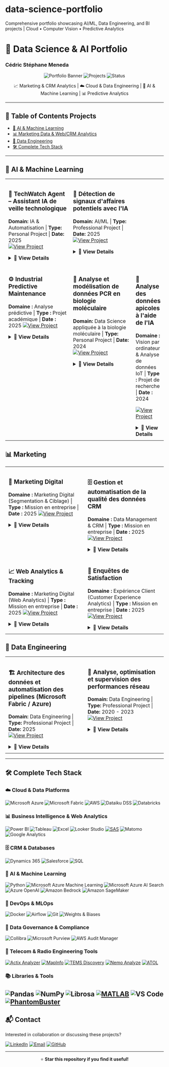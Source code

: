 # data-science-portfolio
Comprehensive portfolio showcasing AI/ML, Data Engineering, and BI projects | Cloud • Computer Vision • Predictive Analytics

# 🚀 Data Science & AI Portfolio
### Cédric Stéphane Meneda

<div align="center">

![Portfolio Banner](https://img.shields.io/badge/Portfolio-Data%20Science%20%26%20AI-blue?style=for-the-badge)
![Projects](https://img.shields.io/badge/Projects-5+-green?style=for-the-badge)
![Status](https://img.shields.io/badge/Status-Active-success?style=for-the-badge)

📈 Marketing & CRM Analytics | ☁️ Cloud & Data Engineering | 🤖 AI & Machine Learning | 📊 Predictive Analytics

</div>

---

## 📌 Table of Contents Projects
- [🤖 AI & Machine Learning](#-ai--machine-learning)
- [📊 Marketing Data & Web/CRM Analytics](#-data--business-analyst--web-analytics--crm)
- [🔧 Data Engineering](#-data-engineering)
- [🛠️ Complete Tech Stack](#️-complete-tech-stack)

---

## 🤖 AI & Machine Learning

<table style="table-layout: fixed; width: 100%; border-collapse: collapse;">
<tr>
  <td width="50%" valign="top" style="vertical-align: top; padding: 10px; border: none;">

### 🧠 TechWatch Agent – Assistant IA de veille technologique  
**Domain:** IA & Automatisation | **Type:** Personal Project | **Date:** 2025  
[![View Project](https://img.shields.io/badge/View-Details-blue?style=flat)](#techwatch-details)

<details id="techwatch-details">
<summary><b>📖 View Details</b></summary>

🧩 **Contexte**  
Conception d’un **assistant IA de veille technologique** capable de collecter, trier et résumer automatiquement les dernières actualités liées à l’IA, au Machine Learning, au Cloud et au DevOps à partir de flux RSS spécialisés.  
Le système s’appuie sur le modèle **GPT-4o-mini** pour analyser le contenu, identifier les articles pertinents et produire un **rapport synthétique quotidien** consultable via une interface **Streamlit interactive**.

🏆 **Réalisations**  
- ✅ Développement d’un agent intelligent en Python orchestrant triage, résumé et génération de rapport  
- ✅ Intégration d’une interface web Streamlit moderne et interactive  
- ✅ Configuration automatique des flux RSS (OpenAI, AWS ML, Databricks, Hugging Face, etc.)  
- ✅ Génération d’un rapport structuré et archivé dans un dossier de veille quotidienne  
- ✅ Utilisation d’un modèle OpenAI économique et rapide (`gpt-4o-mini`) pour un coût < 0,01 € par session  

#### 🛠️ Tech Stack  
![Python](https://img.shields.io/badge/Python-3776AB?style=flat&logo=python&logoColor=white)
![Streamlit](https://img.shields.io/badge/Streamlit-FF4B4B?style=flat&logo=streamlit&logoColor=white)
![OpenAI](https://img.shields.io/badge/OpenAI-412991?style=flat&logo=openai&logoColor=white)
![Feedparser](https://img.shields.io/badge/Feedparser-FF9900?style=flat&logo=rss&logoColor=white)
![dotenv](https://img.shields.io/badge/dotenv-000000?style=flat&logo=dotenv&logoColor=white)
![Automation](https://img.shields.io/badge/Automation-0078D4?style=flat&logo=python&logoColor=white)

#### 💡 Compétences démontrées  
- Développement d’agents IA modulaires (triage, résumé, reporting)  
- Automatisation de workflows d’analyse et de veille technologique  
- Intégration front-end Python (Streamlit) pour visualisation dynamique  
- Traitement et filtrage d’informations issues de flux RSS  
- Optimisation des coûts d’utilisation d’API OpenAI  

#### 💼 Impact et bénéfices  
- Centralisation automatique de la veille technologique (IA, Cloud, DevOps)  
- Gain de temps dans la lecture et l’analyse de contenus techniques  
- Synthèse claire et exploitable pour un suivi quotidien  
- Base réutilisable pour d’autres projets d’automatisation IA  

#### 🔗 Liens  
[![GitHub](https://img.shields.io/badge/🔗%20View%20on%20GitHub-black?style=flat&logo=github)](https://github.com/meneda11/techwatch-agent)  
[![OpenAI](https://img.shields.io/badge/Model-GPT--4o--mini-412991?style=flat&logo=openai&logoColor=white)](https://platform.openai.com/docs/models/gpt-4o-mini)

</details>

  </td>

  <td width="50%" valign="top" style="vertical-align: top; padding: 10px; border: none;">

### 🎯 Détection de signaux d'affaires potentiels avec l'IA   
**Domain:** AI/ML | **Type:** Professional Project | **Date:** 2025  
[![View Project](https://img.shields.io/badge/View-Details-blue?style=flat)](#ai-reco-details)

<details id="ai-reco-details">
<summary><b>📖 View Details</b></summary>

🧩 **Contexte**  
Développement d’un système d’intelligence artificielle pour la détection de signaux faibles et la recommandation de prestations à partir de données multi-sources (CRM, SQL, web, documents).  

🏆 **Réalisations**  
- ✅ Conception et déploiement d’une architecture Lakehouse Microsoft Fabric  
- ✅ Développement d’un moteur de recommandations IA avec Azure OpenAI  
- ✅ Création de dashboards Power BI interactifs pour un suivi en temps réel  

#### 🛠️ Tech Stack  
![Microsoft Azure](https://img.shields.io/badge/Microsoft%20Azure-0089D6?style=flat&logo=microsoft-azure&logoColor=white)
![Microsoft Fabric](https://img.shields.io/badge/Microsoft%20Fabric-107C10?style=flat&logo=microsoft&logoColor=white)
![Azure OpenAI](https://img.shields.io/badge/Azure%20OpenAI-412991?style=flat&logo=openai&logoColor=white)
![Azure AI Search](https://img.shields.io/badge/Azure%20AI%20Search-0078D4?style=flat&logo=microsoft-azure&logoColor=white)
![Databricks](https://img.shields.io/badge/Databricks-FF3621?style=flat&logo=databricks&logoColor=white)
![Dynamics 365](https://img.shields.io/badge/Dynamics%20365-002050?style=flat&logo=dynamics-365&logoColor=white)
![Power BI](https://img.shields.io/badge/Power%20BI-F2C811?style=flat&logo=powerbi&logoColor=black)
![Python](https://img.shields.io/badge/Python-3776AB?style=flat&logo=python&logoColor=white)

#### 💡 Compétences démontrées  
- Architecture Cloud (Azure Data Factory, Databricks)  
- Conception de Lakehouse sous Microsoft Fabric  
- Ingénierie des variables et développement de modèles prédictifs  
- Recherche sémantique et bases vectorielles  
- Business Intelligence et visualisation de données  
- Collaboration inter-équipes techniques et métiers  

#### 💼 Impact métier  
- Vue client à 360°  
- Meilleure segmentation et ciblage précis  
- Scoring automatisé et priorisation des prospects  
- Génération de leads qualifiés et recommandations personnalisées  

</details>

  </td>
</tr> <!-- ✅ Fin de la première ligne -->

<tr>
  <td width="50%" valign="top" style="vertical-align: top; padding: 10px; border: none;">

### ⚙️ Industrial Predictive Maintenance  
**Domaine :** Analyse prédictive | **Type :** Projet académique | **Date :** 2025
[![View Project](https://img.shields.io/badge/View-Details-blue?style=flat)](#predictive-maintenance-details)

<details id="predictive-maintenance-details">
<summary><b>📖 View Details</b></summary>

🧩 **Contexte**  
Mise en place d’un pipeline complet de maintenance prédictive pour anticiper les défaillances d’équipements 24 h à l’avance. Intégration MLOps, suivi d’expérimentations et automatisation du déploiement.  

🏆 **Réalisations**  
- ✅ Développement d’un pipeline MLOps (XGBoost, Random Forest, SVM, Logistic Regression)  
- ✅ Optimisation des hyperparamètres et suivi avec Weights & Biases  
- ✅ Mise en œuvre d’un pipeline CI/CD pour le déploiement automatisé des modèles  
- ✅ Analyse de l’importance des variables et interprétation métier  

#### 🛠️ Tech Stack  
![AWS](https://img.shields.io/badge/AWS-FF9900?style=flat&logo=amazon-aws&logoColor=white)
![SageMaker](https://img.shields.io/badge/Amazon%20SageMaker-232F3E?style=flat&logo=amazon-aws&logoColor=white)
![Python](https://img.shields.io/badge/Python-3776AB?style=flat&logo=python&logoColor=white)
![XGBoost](https://img.shields.io/badge/XGBoost-337AB7?style=flat)
![Scikit Learn](https://img.shields.io/badge/Scikit%20Learn-F7931E?style=flat&logo=scikit-learn&logoColor=white)
![Pandas](https://img.shields.io/badge/Pandas-150458?style=flat&logo=pandas&logoColor=white)
![Docker](https://img.shields.io/badge/Docker-2496ED?style=flat&logo=docker&logoColor=white)
![Airflow](https://img.shields.io/badge/Airflow-017CEE?style=flat&logo=apache-airflow&logoColor=white)
![Weights & Biases](https://img.shields.io/badge/W%26B-FFBE00?style=flat&logo=weightsandbiases&logoColor=black)

#### 💡 Compétences démontrées  
- Apprentissage supervisé et méthodes d’ensemble  
- MLOps et déploiement de modèles  
- Suivi d’expérimentations et gestion de versions  
- Orchestration de pipelines de données  
- Évaluation et optimisation des performances modèles  

#### 💼 Impact métier  
- Réduction des pannes critiques grâce à la maintenance proactive  
- Amélioration de la fiabilité opérationnelle  
- Meilleure planification des interventions et optimisation des coûts  

</details>

</td>

<td width="50%" valign="top" style="vertical-align: top; padding: 10px; border: none;">

### 🔬 Analyse et modélisation de données PCR en biologie moléculaire 
**Domain:** Data Science appliquée à la biologie moléculaire | **Type:** Personal Project | **Date:** 2024  
[![View Project](https://img.shields.io/badge/View-Details-blue?style=flat)](#single-pcr-details)

<details id="single-pcr-details">
<summary><b>📖 View Details</b></summary>

🧩 **Contexte**  
Pipeline automatisé pour l’analyse de données PCR *SinglePlex*, modélisation prédictive et visualisation scientifique.  

🏆 **Réalisations**  
- ✅ Automatisation du traitement et de la visualisation des données PCR  
- ✅ Analyse des valeurs Cq, courbes standards et signaux biologiques  
- ✅ Modélisation statistique et apprentissage automatique  

#### 🛠️ Tech Stack  
![Python](https://img.shields.io/badge/Python-3776AB?style=flat&logo=python&logoColor=white)
![Scikit Learn](https://img.shields.io/badge/Scikit%20Learn-F7931E?style=flat&logo=scikit-learn&logoColor=white)
![NumPy](https://img.shields.io/badge/NumPy-013243?style=flat&logo=numpy&logoColor=white)
![Pandas](https://img.shields.io/badge/Pandas-150458?style=flat&logo=pandas&logoColor=white)
![Matplotlib](https://img.shields.io/badge/Matplotlib-11557c?style=flat)
![VS Code](https://img.shields.io/badge/VS%20Code-007ACC?style=flat&logo=visual-studio-code&logoColor=white)

#### 💡 Compétences démontrées  
- Analyse de données biologiques  
- Traitement et filtrage de signaux  
- Modélisation statistique et machine learning  
- Visualisation scientifique des résultats  

#### 💼 Impact scientifique  
- Workflow reproductible pour la quantification PCR  
- Meilleure précision des analyses de cibles génétiques  

</details>

</td>

<td width="50%" valign="top" style="vertical-align: top; padding: 10px; border: none;">

### 🐝 Analyse des données apicoles à l'aide de l'IA  
**Domaine :** Vision par ordinateur & Analyse de données IoT | **Type :** Projet de recherche | **Date :** 2024

[![View Project](https://img.shields.io/badge/View-Details-blue?style=flat)](#bee-health-details)

<details id="bee-health-details">
<summary><b>📖 View Details</b></summary>

🧩 **Contexte**  
Développement d’un système de vision par ordinateur et d’analyse multi-capteurs pour surveiller la santé des colonies d’abeilles.  

🏆 **Réalisations**  
- ✅ Pré-traitement de données IoT multi-sources (température, humidité, audio, vidéo)  
- ✅ Entraînement d’un modèle YOLOv5 pour la détection de comportements anormaux  
- ✅ Analyse de séries temporelles pour la détection précoce d’anomalies  
- ✅ Reconnaissance de motifs dans les signaux audio biologiques  

#### 🛠️ Tech Stack  
![Python](https://img.shields.io/badge/Python-3776AB?style=flat&logo=python&logoColor=white)
![Librosa](https://img.shields.io/badge/Librosa-1DB954?style=flat&logo=python&logoColor=white)
![YOLOv5](https://img.shields.io/badge/YOLOv5-00FFFF?style=flat)
![PyTorch](https://img.shields.io/badge/PyTorch-EE4C2C?style=flat&logo=pytorch&logoColor=white)
![IoT](https://img.shields.io/badge/IoT-0066CC?style=flat)

#### 💡 Compétences démontrées  
- Vision par ordinateur et détection d’objets  
- Analyse de séries temporelles  
- Traitement de données multimodales  
- Collaboration en recherche appliquée  

#### 💼 Impact scientifique  
- Détection précoce des problèmes de santé des colonies  
- Contribution à la préservation des abeilles et à la durabilité environnementale  

</details>

</td>
</tr>
</table>

## 📊 Marketing 

<table style="table-layout: fixed; width: 100%; border-collapse: collapse;">
<tr>
<td width="50%" valign="top" style="vertical-align: top; padding: 10px; border: none;">

### 📧 Marketing Digital 
**Domaine :** Marketing Digital (Segmentation & Ciblage) | **Type :** Mission en entreprise | **Date :** 2025
[![View Project](https://img.shields.io/badge/View-Details-blue?style=flat)](#marketing-intelligence-details)

<details id="marketing-intelligence-details">
<summary><b>📖 View Details</b></summary>

🧩 **Contexte**  
Analyse des performances emailing, segmentation et ciblage marketing, exploitation des données clients et création de tableaux de bord décisionnels pour le pilotage stratégique.  

🏆 **Réalisations**
- ✅ Analyse des campagnes marketing et emailing  
- ✅ Segmentation, ciblage et scoring des clients  
- ✅ Tableaux de bord et outil d’aide à la décision  

#### 🛠️ Tech Stack  
![Power BI](https://img.shields.io/badge/Power%20BI-F2C811?style=flat&logo=powerbi&logoColor=black) 
![Microsoft Azure](https://img.shields.io/badge/Microsoft%20Azure-0089D6?style=flat&logo=microsoft-azure&logoColor=white) 
![Microsoft Fabric](https://img.shields.io/badge/Microsoft%20Fabric-107C10?style=flat&logo=microsoft&logoColor=white) 
![Databricks](https://img.shields.io/badge/Databricks-FF3621?style=flat&logo=databricks&logoColor=white) 
![OpenAI](https://img.shields.io/badge/OpenAI-412991?style=flat&logo=openai&logoColor=white) 
![Dynamics 365](https://img.shields.io/badge/Dynamics%20365-0078D4?style=flat&logo=microsoft-dynamics-365&logoColor=white)

#### 💡 Compétences démontrées  
- Analyse marketing et conception d’indicateurs de performance (KPI)  
- Intelligence décisionnelle assistée par l’IA  
- Analyse de la performance des campagnes  
- Gouvernance et fiabilité des données  

#### 💼 Impact métier  
- Prises de décision marketing optimisées grâce aux données  
- Production d’insights exploitables pour les managers  
- Meilleure performance globale des campagnes  

</details>

</td>
<td width="50%" valign="top" style="vertical-align: top; padding: 10px; border: none;">

### 🗄️ Gestion et automatisation de la qualité des données CRM
**Domaine :** Data Management & CRM | **Type :** Mission en entreprise | **Date :** 2025
[![View Project](https://img.shields.io/badge/View-Details-blue?style=flat)](#crm-details)

<details id="crm-details">
<summary><b>📖 View Details</b></summary>

🧩 **Contexte**  
Gestion et maintien de la qualité des données CRM en automatisant les processus de nettoyage et de validation pour garantir la fiabilité des données et améliorer la délivrabilité des emails.  

🏆 **Réalisations**
- ✅ Automatisation du nettoyage des emails et correction des hardbounces  
- ✅ Gestion des contacts inactifs et conformité RGPD  
- ✅ Rapports statistiques sur la santé du CRM  
- ✅ Workflows Python intégrant Phantom Buster  

#### 🛠️ Tech Stack  
![Python](https://img.shields.io/badge/Python-3776AB?style=flat&logo=python&logoColor=white) 
![Power BI](https://img.shields.io/badge/Power%20BI-F2C811?style=flat&logo=powerbi&logoColor=black) 
![Dynamics 365](https://img.shields.io/badge/Dynamics%20365-0078D4?style=flat&logo=microsoft-dynamics-365&logoColor=white) 
![Azure Logic Apps](https://img.shields.io/badge/Azure%20Logic%20Apps-0078D4?style=flat&logo=microsoft-azure&logoColor=white) 
![Databricks](https://img.shields.io/badge/Databricks-FF3621?style=flat&logo=databricks&logoColor=white)

#### 💡 Compétences démontrées  
- Gestion et gouvernance des données CRM  
- Automatisation des processus (Python)  
- Contrôle de la qualité et fiabilité des données  
- Optimisation de la délivrabilité des emails  

#### 💼 Impact métier  
- Réduction significative des taux de rebond  
- Amélioration de la fiabilité et de la cohérence des données  
- Automatisation des tâches répétitives et gain de productivité  

</details>

</td>
</tr>

<tr>
<td width="50%" valign="top" style="vertical-align: top; padding: 10px; border: none;">

### 📈 Web Analytics & Tracking  
**Domaine :** Marketing Digital (Web Analytics) | **Type :** Mission en entreprise | **Date :** 2025 
[![View Project](https://img.shields.io/badge/View-Details-blue?style=flat)](#web-analytics-details)

<details id="web-analytics-details">
<summary><b>📖 View Details</b></summary> 

🧩 **Contexte**  
Suivi et analyse du comportement des visiteurs afin d’optimiser les actions et la performance digitale.  

🏆 **Réalisations**
- ✅ Configuration avancée des balises et déclencheurs  
- ✅ Analyse des parcours utilisateurs et recommandations marketing  
- ✅ Dashboards Power BI pour suivre le trafic et les performances  

#### 🛠️ Tech Stack  
![Matomo](https://img.shields.io/badge/Matomo-013243?style=flat&logo=matomo&logoColor=white) 
![Power BI](https://img.shields.io/badge/Power%20BI-F2C811?style=flat&logo=powerbi&logoColor=black) 
![Google Analytics](https://img.shields.io/badge/Google%20Analytics-E37400?style=flat&logo=google-analytics&logoColor=white) 
![Python](https://img.shields.io/badge/Python-3776AB?style=flat&logo=python&logoColor=white)

#### 💡 Compétences démontrées  
- Analyse web et gestion des balises (Tag Management)  
- Analyse du comportement des utilisateurs  
- Conception et visualisation de tableaux de bord  

#### 💼 Impact métier  
- Meilleure visibilité sur la performance digitale  
- Compréhension approfondie du comportement des utilisateurs  

</details>

</td>

<td width="50%" valign="top" style="vertical-align: top; padding: 10px; border: none;">

### 🧾 Enquêtes de Satisfaction
**Domaine :** Expérience Client (Customer Experience Analytics) | **Type :** Mission en entreprise | **Date :** 2025
[![View Project](https://img.shields.io/badge/View-Details-blue?style=flat)](#survey-details)

<details id="survey-details">
<summary><b>📖 View Details</b></summary>

**Domain:** Customer Experience Analytics | **Type:** Professional Project | **Date:** 2025  

🧩 **Contexte**  
Mise en place, collecte et analyse d’enquêtes de satisfaction (NPS, CSAT, CES) afin de mesurer l’expérience client et de piloter les actions correctives et marketing.  

🏆 **Réalisations**
- ✅ Analyse de la satisfaction et visualisation des scores (NPS, CSAT, SCORE)  
- ✅ Identification des leviers d’amélioration à partir des feedbacks clients  
- ✅ Reporting interactif Power BI pour le suivi de la satisfaction client  

#### 🛠️ Tech Stack  
![Power BI](https://img.shields.io/badge/Power%20BI-F2C811?style=flat&logo=powerbi&logoColor=black) 
![Dynamics 365](https://img.shields.io/badge/Dynamics%20365-0078D4?style=flat&logo=microsoft-dynamics-365&logoColor=white) 
![Microsoft Forms](https://img.shields.io/badge/Microsoft%20Forms-0078D4?style=flat&logo=microsoft-forms&logoColor=white)

#### 💡 Compétences démontrées  
- Analyse de la satisfaction client (NPS, CSAT, CES)  
- Conception et automatisation d’enquêtes  
- Analyse et reporting des retours clients  
- Visualisation et interprétation des données  

#### 💼 Impact métier  
- Amélioration de la fidélisation grâce aux retours clients  
- Meilleure visibilité sur les indicateurs de satisfaction  
- Alignement renforcé entre marketing et qualité de service  

</details>

</td>
</tr>
</table>



## 🔧 Data Engineering

<table style="table-layout: fixed; width: 100%; border-collapse: collapse;">
<tr>
<td width="50%" valign="top" style="vertical-align: top; padding: 10px; border: none;">

### 🏗️ Architecture des données et automatisation des pipelines (Microsoft Fabric / Azure)
**Domain:** Data Engineering | **Type:** Professional Project | **Date:** 2025  
[![View Project](https://img.shields.io/badge/View-Details-blue?style=flat)](#fabric-pipeline-details)

<details id="fabric-pipeline-details">
<summary><b>📖 View Details</b></summary>

🧩 **Contexte**  
Conception d’architectures de données end-to-end et de pipelines automatisés pour centraliser, transformer et valoriser les données marketing et CRM au sein de l’organisation.  

🏆 **Réalisations**
- ✅ Conception et implémentation Lakehouse Bronze/Silver/Gold sous Microsoft Fabric  
- ✅ Pipelines d’ingestion, nettoyage et transformation des données depuis Dynamics 365 et bases internes  
- ✅ Collaboration IT & métiers et production de documentation technique  

#### 🛠️ Tech Stack  
![Microsoft Azure](https://img.shields.io/badge/Microsoft%20Azure-0089D6?style=flat&logo=microsoft-azure&logoColor=white)
![Microsoft Fabric](https://img.shields.io/badge/Microsoft%20Fabric-107C10?style=flat&logo=microsoft&logoColor=white)
![Databricks](https://img.shields.io/badge/Databricks-FF3621?style=flat&logo=databricks&logoColor=white)
![Dynamics 365](https://img.shields.io/badge/Dynamics%20365-0078D4?style=flat&logo=microsoft-dynamics-365&logoColor=white)
![Azure OpenAI](https://img.shields.io/badge/Azure%20OpenAI-412991?style=flat&logo=openai&logoColor=white)
![Power BI](https://img.shields.io/badge/Power%20BI-F2C811?style=flat&logo=powerbi&logoColor=black)
![Power Query](https://img.shields.io/badge/Power%20Query-217346?style=flat&logo=microsoft-excel&logoColor=white)
![Python](https://img.shields.io/badge/Python-3776AB?style=flat&logo=python&logoColor=white)
![SQL](https://img.shields.io/badge/SQL-4479A1?style=flat&logo=postgresql&logoColor=white)
![Matomo](https://img.shields.io/badge/Matomo-013243?style=flat&logo=matomo&logoColor=white)
![Google Analytics](https://img.shields.io/badge/Google%20Analytics-E37400?style=flat&logo=google-analytics&logoColor=white)

#### 💡 Compétences démontrées  
- Conception d’architectures de données (Lakehouse, ELT, automatisation)  
- Intégration avec Dynamics 365 et les sources marketing  
- Ingénierie des données sur Microsoft Fabric et Azure  
- Modélisation et gouvernance de la qualité des données  
- Documentation technique et communication inter-équipes  

#### 💼 Impact métier  
- Écosystème de données unifié favorisant une analyse centralisée  
- Fiabilité et traçabilité renforcées des données CRM et marketing  
- Accélération de la prise de décision et meilleure collaboration métier-technique  

</details>

</td>
<td width="50%" valign="top" style="vertical-align: top; padding: 10px; border: none;">

### 📡 Analyse, optimisation et supervision des performances réseau
**Domain:** Data Engineering | **Type:** Professional Project | **Date:** 2020 - 2023  
[![View Project](https://img.shields.io/badge/View-Details-blue?style=flat)](#network-monitoring-details)

<details id="network-monitoring-details">
<summary><b>📖 View Details</b></summary>

🧩 **Contexte**  
Conception de pipelines de données et d’analyses en temps réel sur les mesures *drive test* (2G à 5G) : RxLev, Ec/No, RSRP, RSRQ, SINR, SS-RSRP, etc.  
Détection d’anomalies (handover failure, drop call, interférences, zones d’ombre) et création de tableaux de bord interactifs pour l’optimisation de la couverture et de la qualité de service (QoS).  

🏆 **Réalisations**
- ✅ Automatisation des pipelines ETL pour la collecte continue des données réseau  
- ✅ Détection d’anomalies via l’analyse de séries temporelles  
- ✅ Dashboards temps réel avec réduction de 40 % du temps de diagnostic des incidents  

#### 🛠️ Tech Stack  
![Python](https://img.shields.io/badge/Python-3776AB?style=flat&logo=python&logoColor=white)
![SQL](https://img.shields.io/badge/SQL-4479A1?style=flat&logo=postgresql&logoColor=white)
![Apache Airflow](https://img.shields.io/badge/Apache%20Airflow-017CEE?style=flat&logo=apache-airflow&logoColor=white)
![Docker](https://img.shields.io/badge/Docker-2496ED?style=flat&logo=docker&logoColor=white)
![Tableau](https://img.shields.io/badge/Tableau-E97627?style=flat&logo=tableau&logoColor=white)
![MySQL](https://img.shields.io/badge/MySQL-4479A1?style=flat&logo=mysql&logoColor=white)
![PostgreSQL](https://img.shields.io/badge/PostgreSQL-336791?style=flat&logo=postgresql&logoColor=white)
![SQL Server](https://img.shields.io/badge/SQL%20Server-CC2927?style=flat&logo=microsoft-sql-server&logoColor=white)
![Actix Analyzer](https://img.shields.io/badge/Actix%20Analyzer-000000?style=flat&logo=telecom&logoColor=white)
![MapInfo](https://img.shields.io/badge/MapInfo-005CAB?style=flat&logo=mapbox&logoColor=white)
![Tems Discovery](https://img.shields.io/badge/TEMS%20Discovery-008080?style=flat&logo=telecom&logoColor=white)
![Nemo Analyze](https://img.shields.io/badge/Nemo%20Analyze-005CAB?style=flat&logo=signal&logoColor=white)
![MATLAB](https://img.shields.io/badge/MATLAB-0076A8?style=flat&logo=mathworks&logoColor=white)

#### 💡 Compétences démontrées 
- Automatisation des pipelines de données  
- Traitement et analyse en temps réel  
- Détection et surveillance des anomalies réseau  
- Optimisation de la fiabilité et des performances système  

#### 💼 Impact métier  
- Détection plus rapide des incidents et réduction des interruptions de service  
- Amélioration de la qualité du réseau et de la satisfaction client  
- Optimisation des ressources grâce à des analyses prédictives  

</details>

</td>
</tr>
</table>

---

## 🛠️ Complete Tech Stack

### ☁️ Cloud & Data Platforms
![Microsoft Azure](https://img.shields.io/badge/-Microsoft%20Azure-0089D6?style=flat&logo=microsoft-azure&logoColor=white)
![Microsoft Fabric](https://img.shields.io/badge/-Microsoft%20Fabric-107C10?style=flat&logo=microsoft&logoColor=white)
![AWS](https://img.shields.io/badge/-AWS-232F3E?style=flat&logo=amazon-aws&logoColor=FF9900)
![Dataiku DSS](https://img.shields.io/badge/-Dataiku%20DSS-00B0F0?style=flat&logo=dataiku&logoColor=white)
![Databricks](https://img.shields.io/badge/-Databricks-FF3621?style=flat&logo=databricks&logoColor=white)

### 📊 Business Intelligence & Web Analytics
![Power BI](https://img.shields.io/badge/-Power%20BI-F2C811?style=flat&logo=power-bi&logoColor=black)
![Tableau](https://img.shields.io/badge/-Tableau-E97627?style=flat&logo=tableau&logoColor=white)
![Excel](https://img.shields.io/badge/-Excel-217346?style=flat&logo=microsoft-excel&logoColor=white)
![Looker Studio](https://img.shields.io/badge/-Looker%20Studio-4285F4?style=flat&logo=looker&logoColor=white)
[![SAS](https://img.shields.io/badge/-SAS-4000BF?style=flat&logo=sas&logoColor=white)](https://www.sas.com/)
![Matomo](https://img.shields.io/badge/-Matomo-3152A0?style=flat&logo=matomo&logoColor=white)
![Google Analytics](https://img.shields.io/badge/-Google%20Analytics-E37400?style=flat&logo=google-analytics&logoColor=white)

### 🗄️ CRM & Databases 
![Dynamics 365](https://img.shields.io/badge/-Dynamics%20365-002050?style=flat&logo=dynamics-365&logoColor=white)
![Salesforce](https://img.shields.io/badge/-Salesforce-00A1E0?style=flat&logo=salesforce&logoColor=white)
![SQL](https://img.shields.io/badge/-SQL-336791?style=flat&logo=database&logoColor=white)

### 🤖 AI & Machine Learning
![Python](https://img.shields.io/badge/-Python-3776AB?style=flat&logo=python&logoColor=white)
![Microsoft Azure Machine Learning](https://img.shields.io/badge/-Azure%20Machine%20Learning-0078D4?style=flat&logo=microsoft-azure&logoColor=white)
![Microsoft Azure AI Search](https://img.shields.io/badge/-Azure%20AI%20Search-0078D4?style=flat&logo=microsoft-azure&logoColor=white)
![Azure OpenAI](https://img.shields.io/badge/-Azure%20OpenAI-412991?style=flat&logo=openai&logoColor=white)
![Amazon Bedrock](https://img.shields.io/badge/Amazon%20Bedrock-232F3E?style=flat&logo=amazon-aws&logoColor=white)
![Amazon SageMaker](https://img.shields.io/badge/Amazon%20SageMaker-569A31?style=flat&logo=amazonaws&logoColor=white)

### 🔧 DevOps & MLOps
![Docker](https://img.shields.io/badge/-Docker-2496ED?style=flat&logo=docker&logoColor=white)
![Airflow](https://img.shields.io/badge/-Airflow-017CEE?style=flat&logo=apache-airflow&logoColor=white)
![Git](https://img.shields.io/badge/-Git-F05032?style=flat&logo=git&logoColor=white)
![Weights & Biases](https://img.shields.io/badge/-W&B-FFBE00?style=flat&logo=weightsandbiases&logoColor=black)

### 🧭 Data Governance & Compliance
![Collibra](https://img.shields.io/badge/-Collibra-00B140?style=flat&logo=collibra&logoColor=white)
![Microsoft Purview](https://img.shields.io/badge/-Microsoft%20Purview-0078D4?style=flat&logo=microsoft&logoColor=white)
![AWS Audit Manager](https://img.shields.io/badge/-AWS%20Audit%20Manager-232F3E?style=flat&logo=amazon-aws&logoColor=FF9900)

### 📡 Telecom & Radio Engineering Tools
[![Actix Analyzer](https://img.shields.io/badge/-Actix%20Analyzer-000000?style=flat&logo=telecom&logoColor=white)](https://www.actix.com/)
[![MapInfo](https://img.shields.io/badge/-MapInfo-005CAB?style=flat&logo=mapbox&logoColor=white)](https://www.precisely.com/product/precisely-mapinfo-pro)
[![TEMS Discovery](https://img.shields.io/badge/-TEMS%20Discovery-008080?style=flat&logo=telecom&logoColor=white)](https://www.infovista.com/tems-discovery)
[![Nemo Analyze](https://img.shields.io/badge/-Nemo%20Analyze-005CAB?style=flat&logo=signal&logoColor=white)](https://www.keysight.com/fr/en/product/Nemo-Analyze.html)
[![ATOL](https://img.shields.io/badge/-ATOL-005CAB?style=flat&logo=telecom&logoColor=white)](https://www.atol-telecom.com/)

### 📚 Libraries & Tools
![Pandas](https://img.shields.io/badge/-Pandas-150458?style=flat&logo=pandas&logoColor=white)
![NumPy](https://img.shields.io/badge/-NumPy-013243?style=flat&logo=numpy&logoColor=white)
![Librosa](https://img.shields.io/badge/-Librosa-1DB954?style=flat&logo=python&logoColor=white)
[![MATLAB](https://img.shields.io/badge/-MATLAB-0076A8?style=flat&logo=mathworks&logoColor=white)](https://www.mathworks.com/products/matlab.html)
![VS Code](https://img.shields.io/badge/-VS%20Code-007ACC?style=flat&logo=visual-studio-code&logoColor=white)
[![PhantomBuster](https://img.shields.io/badge/-PhantomBuster-FF6B00?style=flat&logo=phantombuster&logoColor=white)](https://phantombuster.com/)
---

## 📬 Contact

Interested in collaboration or discussing these projects?

[![LinkedIn](https://img.shields.io/badge/-LinkedIn-0077B5?style=flat&logo=linkedin&logoColor=white)](https://linkedin.com/in/cedricstephanemeneda)
[![Email](https://img.shields.io/badge/-Email-D14836?style=flat&logo=gmail&logoColor=white)](mailto:mcedricstephane@gmail.com)
[![GitHub](https://img.shields.io/badge/-GitHub-181717?style=flat&logo=github&logoColor=white)](https://github.com/meneda11)

---

<div align="center">

⭐️ **Star this repository if you find it useful!**

</div>
